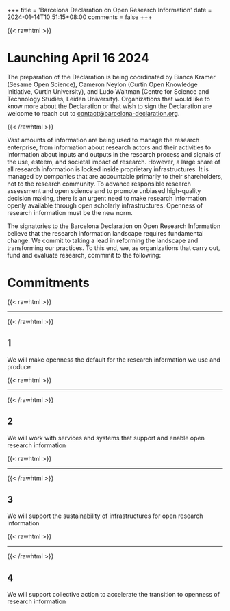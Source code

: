 +++
title = 'Barcelona Declaration on Open Research Information'
date = 2024-01-14T10:51:15+08:00
comments = false
+++

{{< rawhtml >}}
<div class="well home">
<h1>Launching April 16 2024</h1>
<p>
The preparation of the Declaration is being coordinated by Bianca Kramer (Sesame Open Science), Cameron Neylon (Curtin Open Knowledge Initiative, Curtin University), and Ludo Waltman (Centre for Science and Technology Studies, Leiden University). Organizations that would like to know more about the Declaration or that wish to sign the Declaration are welcome to reach out to <a href="mailto:contact@barcelona-declaration.org" title="contact@barcelona-declaration.org">contact@barcelona-declaration.org</a>.
</p>
</div>
{{< /rawhtml >}}

Vast amounts of information are being used to manage the research enterprise, from information about research actors and their activities to information about inputs and outputs in the research process and signals of the use, esteem, and societal impact of research. However, a large share of all research information is locked inside proprietary infrastructures. It is managed by companies that are accountable primarily to their shareholders, not to the research community. To advance responsible research assessment and open science and to promote unbiased high-quality decision making, there is an urgent need to make research information openly available through open scholarly infrastructures. Openness of research information must be the new norm.

The signatories to the Barcelona Declaration on Open Research Information believe that the research information landscape requires fundamental change. We commit to taking a lead in reforming the landscape and transforming our practices. To this end, we, as organizations that carry out, fund and evaluate research, commmit to the following:

# Commitments
{{< rawhtml >}}
<hr class="small">
{{< /rawhtml >}}

## 1

We will make openness the default for the research information
we use and produce

{{< rawhtml >}}
<hr class="small">
{{< /rawhtml >}}

## 2
We will work with services and systems that support
and enable open research information

{{< rawhtml >}}
<hr class="small">
{{< /rawhtml >}}

## 3
We will support the sustainability of infrastructures
for open research information

{{< rawhtml >}}
<hr class="small">
{{< /rawhtml >}}

## 4
We will support collective action to accelerate the transition
to openness of research information
